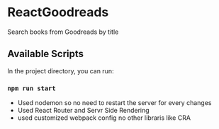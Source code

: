 # ReactGoodreads
Search books from Goodreads by title

## Available Scripts

In the project directory, you can run:

### `npm run start` 

- Used nodemon so no need to restart the server for every changes
- Used React Router and Servr Side Rendering 
- used customized webpack config no other libraris like CRA





